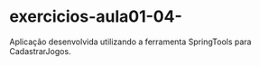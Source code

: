 # exercicios-aula01-04-
Aplicação desenvolvida utilizando a ferramenta SpringTools para CadastrarJogos.
